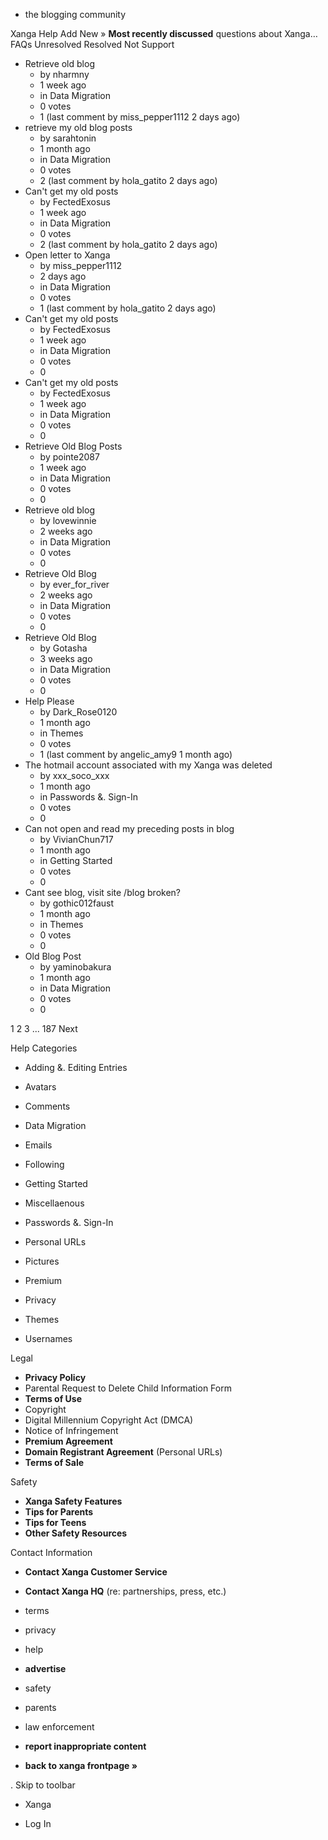 *   the blogging community

Xanga Help Add New » **Most recently discussed** questions about Xanga… FAQs Unresolved Resolved Not Support

*   Retrieve old blog
    *   by nharmny
    *   1 week ago
    *   in Data Migration
    *   0 votes
    *   1 (last comment by miss\_pepper1112 2 days ago)
*   retrieve my old blog posts
    *   by sarahtonin
    *   1 month ago
    *   in Data Migration
    *   0 votes
    *   2 (last comment by hola\_gatito 2 days ago)
*   Can't get my old posts
    *   by FectedExosus
    *   1 week ago
    *   in Data Migration
    *   0 votes
    *   2 (last comment by hola\_gatito 2 days ago)
*   Open letter to Xanga
    *   by miss\_pepper1112
    *   2 days ago
    *   in Data Migration
    *   0 votes
    *   1 (last comment by hola\_gatito 2 days ago)
*   Can't get my old posts
    *   by FectedExosus
    *   1 week ago
    *   in Data Migration
    *   0 votes
    *   0
*   Can't get my old posts
    *   by FectedExosus
    *   1 week ago
    *   in Data Migration
    *   0 votes
    *   0
*   Retrieve Old Blog Posts
    *   by pointe2087
    *   1 week ago
    *   in Data Migration
    *   0 votes
    *   0
*   Retrieve old blog
    *   by lovewinnie
    *   2 weeks ago
    *   in Data Migration
    *   0 votes
    *   0
*   Retrieve Old Blog
    *   by ever\_for\_river
    *   2 weeks ago
    *   in Data Migration
    *   0 votes
    *   0
*   Retrieve Old Blog
    *   by Gotasha
    *   3 weeks ago
    *   in Data Migration
    *   0 votes
    *   0
*   Help Please
    *   by Dark\_Rose0120
    *   1 month ago
    *   in Themes
    *   0 votes
    *   1 (last comment by angelic\_amy9 1 month ago)
*   The hotmail account associated with my Xanga was deleted
    *   by xxx\_soco\_xxx
    *   1 month ago
    *   in Passwords &. Sign-In
    *   0 votes
    *   0
*   Can not open and read my preceding posts in blog
    *   by VivianChun717
    *   1 month ago
    *   in Getting Started
    *   0 votes
    *   0
*   Cant see blog, visit site /blog broken?
    *   by gothic012faust
    *   1 month ago
    *   in Themes
    *   0 votes
    *   0
*   Old Blog Post
    *   by yaminobakura
    *   1 month ago
    *   in Data Migration
    *   0 votes
    *   0

1 2 3 ... 187 Next

Help Categories

*   Adding &. Editing Entries
*   Avatars
*   Comments
*   Data Migration
*   Emails
*   Following
*   Getting Started
*   Miscellaenous

*   Passwords &. Sign-In
*   Personal URLs
*   Pictures
*   Premium
*   Privacy
*   Themes
*   Usernames

Legal

*   **Privacy Policy**
*   Parental Request to Delete Child Information Form
*   **Terms of Use**
*   Copyright
*   Digital Millennium Copyright Act (DMCA)
*   Notice of Infringement
*   **Premium Agreement**
*   **Domain Registrant Agreement** (Personal URLs)
*   **Terms of Sale**

Safety

*   **Xanga Safety Features**
*   **Tips for Parents**
*   **Tips for Teens**
*   **Other Safety Resources**

Contact Information

*   **Contact Xanga Customer Service**
*   **Contact Xanga HQ** (re: partnerships, press, etc.)

*   terms
*   privacy
*   help
*   **advertise**

*   safety
*   parents
*   law enforcement
*   **report inappropriate content**

*   **back to xanga frontpage »**

<img src="http://pixel.quantserve.com/pixel/p-87h-iNOVooym2.gif" style="display: none" height="1" width="1" alt="Quantcast"/>. Skip to toolbar

*   Xanga

*   Log In
